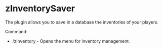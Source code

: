 # zInventorySaver

The plugin allows you to save in a database the inventories of your players.

Command:
* /zinventory - Opens the menu for inventory management.
